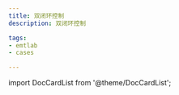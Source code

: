 ```yaml
---
title: 双闭环控制
description: 双闭环控制

tags:
- emtlab
- cases

---
```


import DocCardList from '@theme/DocCardList';

<DocCardList />